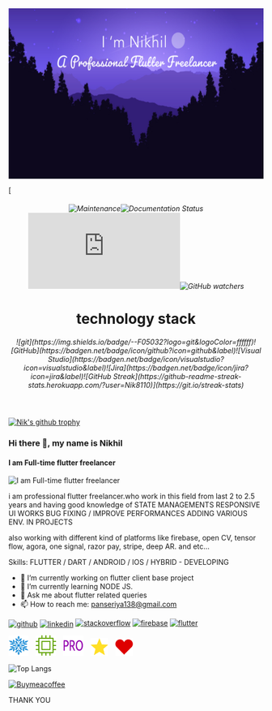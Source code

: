 <img align="center" alt="Coding" width="1080" src="https://raw.githubusercontent.com/Nik8110/Nik8110/main/gitname.jpg">
 
 
[ <h6 align="center">![Maintenance](https://img.shields.io/badge/Maintained%3F-yes-green.svg)![Documentation Status](https://readthedocs.org/projects/ansicolortags/badge/?version=latest)![GitHub branches](https://badgen.net/github/branches/Naereen/Strapdown.js)![GitHub watchers](https://img.shields.io/github/watchers/Naereen/StrapDown.js.svg?style=social&label=Watch&maxAge=2592000)</h6>
 
 
 
<header>
 
<h1 align="center"> technology stack</h1>
<h6 align="center">![git](https://img.shields.io/badge/--F05032?logo=git&logoColor=ffffff)![GitHub](https://badgen.net/badge/icon/github?icon=github&label)![Visual Studio](https://badgen.net/badge/icon/visualstudio?icon=visualstudio&label)![Jira](https://badgen.net/badge/icon/jira?icon=jira&label)![GitHub Streak](https://github-readme-streak-stats.herokuapp.com/?user=Nik8110)](https://git.io/streak-stats)</h6> 
</header>



<!-- <h6 align="center">![Visual Studio](https://badgen.net/badge/icon/visualstudio?icon=visualstudio&label)![Jira](https://badgen.net/badge/icon/jira?icon=jira&label)![GitHub Streak](https://github-readme-streak-stats.herokuapp.com/?user=Nik8110)</h6> -->

[![Nik's github trophy](https://github-profile-trophy.vercel.app/?username=Nik8110&row=1)](https://github.com/ryo-ma/github-profile-trophy)

### Hi there 👋, my name is Nikhil
#### I am Full-time flutter freelancer
![I am Full-time flutter freelancer](https://github-readme-stats.vercel.app/api?username=Nik8110&show_icons=true&theme=radical)

i am professional flutter freelancer.who work in this field from last 2 to 2.5 years and having good knowledge of 
STATE MANAGEMENTS
RESPONSIVE UI WORKS
BUG FIXING / IMPROVE PERFORMANCES
ADDING VARIOUS ENV. IN PROJECTS

also working with different kind of platforms like 
firebase, open CV, tensor flow, agora, one signal, razor pay, stripe, deep AR. and etc...



Skills: FLUTTER / DART / ANDROID / IOS / HYBRID - DEVELOPING

- 🔭 I’m currently working on flutter client base project 
- 🌱 I’m currently learning NODE JS. 
- 💬 Ask me about flutter related queries 
- 📫 How to reach me: panseriya138@gmail.com 


[<img align="center" src='https://cdn.jsdelivr.net/npm/simple-icons@3.0.1/icons/github.svg' alt='github' height='40'>](https://github.com/https://github.com/nik8110)  [<img align="center" src='https://cdn.jsdelivr.net/npm/simple-icons@3.0.1/icons/linkedin.svg' alt='linkedin' height='40'>](https://www.linkedin.com/in/https://www.linkedin.com/in/nikhil-pansheriya-72483b158/)  [<img src='https://cdn.jsdelivr.net/npm/simple-icons@3.0.1/icons/stackoverflow.svg' alt='stackoverflow' height='40'>](https://stackoverflow.com/users/https://stackoverflow.com/users/14697993/ni-k)  [<img src='https://cdn.jsdelivr.net/npm/simple-icons@3.0.1/icons/firebase.svg' alt='firebase' height='40'>](firebase.com)  [<img src='https://cdn.jsdelivr.net/npm/simple-icons@3.0.1/icons/flutter.svg' alt='flutter' height='40'>](flutter.com)  

<a href='https://archiveprogram.github.com/'><img src='https://raw.githubusercontent.com/acervenky/animated-github-badges/master/assets/acbadge.gif' width='40' height='40'></a> <a href='https://docs.github.com/en/developers'><img src='https://raw.githubusercontent.com/acervenky/animated-github-badges/master/assets/devbadge.gif' width='40' height='40'></a> <a href='https://github.com/pricing'><img src='https://raw.githubusercontent.com/acervenky/animated-github-badges/master/assets/pro.gif' width='40' height='40'></a> <a href='https://stars.github.com/'><img src='https://raw.githubusercontent.com/acervenky/animated-github-badges/master/assets/starbadge.gif' width='35' height='35'></a> <a href='https://docs.github.com/en/github/supporting-the-open-source-community-with-github-sponsors'><img src='https://raw.githubusercontent.com/acervenky/animated-github-badges/master/assets/sponsorbadge.gif' width='35' height='35'></a> 

![Top Langs](https://github-readme-stats.vercel.app/api/top-langs/?username=Nik8110&layout=compact)

[![Buymeacoffee](https://badgen.net/badge/icon/buymeacoffee?icon=buymeacoffee&label)](https://https://www.buymeacoffee.com/)

THANK YOU
